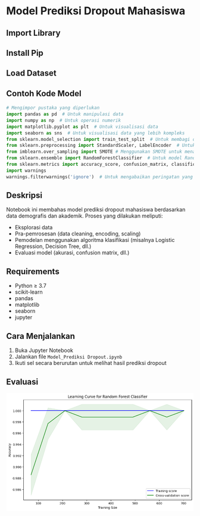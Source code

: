 # Model Prediksi Dropout Mahasiswa

## Import Library

## Install Pip

## Load Dataset

## Contoh Kode Model



```python
# Mengimpor pustaka yang diperlukan
import pandas as pd  # Untuk manipulasi data
import numpy as np  # Untuk operasi numerik
import matplotlib.pyplot as plt  # Untuk visualisasi data
import seaborn as sns  # Untuk visualisasi data yang lebih kompleks
from sklearn.model_selection import train_test_split  # Untuk membagi dataset menjadi data latih dan data uji
from sklearn.preprocessing import StandardScaler, LabelEncoder  # Untuk normalisasi data dan encoding kategori
from imblearn.over_sampling import SMOTE # Menggunakan SMOTE untuk menangani ketidakseimbangan kelas
from sklearn.ensemble import RandomForestClassifier  # Untuk model Random Forest
from sklearn.metrics import accuracy_score, confusion_matrix, classification_report  # Untuk mengevaluasi model
import warnings
warnings.filterwarnings('ignore')  # Untuk mengabaikan peringatan yang muncul selama eksekusi

```

## Deskripsi

Notebook ini membahas model prediksi dropout mahasiswa berdasarkan data demografis dan akademik. Proses yang dilakukan meliputi:
- Eksplorasi data
- Pra-pemrosesan (data cleaning, encoding, scaling)
- Pemodelan menggunakan algoritma klasifikasi (misalnya Logistic Regression, Decision Tree, dll.)
- Evaluasi model (akurasi, confusion matrix, dll.)

## Requirements

- Python ≥ 3.7
- scikit-learn
- pandas
- matplotlib
- seaborn
- jupyter

## Cara Menjalankan

1. Buka Jupyter Notebook
2. Jalankan file `Model_Prediksi Dropout.ipynb`
3. Ikuti sel secara berurutan untuk melihat hasil prediksi dropout

## Evaluasi
![Learning Curve](output.png)



